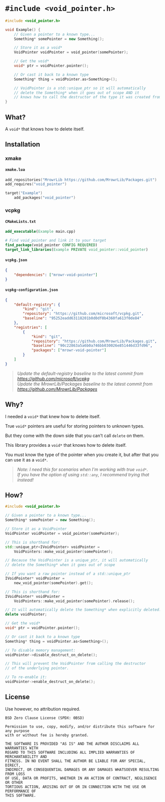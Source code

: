# `#include <void_pointer.h>`

```cpp
#include <void_pointer.h>

void Example() {
    // Given a pointer to a known type...
    Something* somePointer = new Something();

    // Store it as a void*
    VoidPointer voidPointer = void_pointer(somePointer);

    // Get the void*
    void* ptr = voidPointer.pointer();

    // Or cast it back to a known type
    Something* thing = voidPointer.as<Something>();

    // VoidPointer is a std::unique_ptr so it will automatically
    // delete the Something* when it goes out of scope AND it
    // knows how to call the destructor of the type it was created from.
}
```

## What?

A `void*` that knows how to delete itself.

## Installation

### xmake

#### `xmake.lua`

```lua
add_repositories("MrowrLib https://github.com/MrowrLib/Packages.git")
add_requires("void_pointer")

target("Example")
    add_packages("void_pointer")
```

### vcpkg

#### `CMakeLists.txt`

```cmake
add_executable(Example main.cpp)

# Find void_pointer and link it to your target
find_package(void_pointer CONFIG REQUIRED)
target_link_libraries(Example PRIVATE void_pointer::void_pointer)
```

#### `vcpkg.json`

```json
{
    "dependencies": ["mrowr-void-pointer"]
}
```

#### `vcpkg-configuration.json`

```json
{
    "default-registry": {
        "kind": "git",
        "repository": "https://github.com/microsoft/vcpkg.git",
        "baseline": "95252eadd63118201b0d0df0b4360fa613f0de84"
    },
    "registries": [
        {
            "kind": "git",
            "repository": "https://github.com/MrowrLib/Packages.git",
            "baseline": "90c22863a5a6b0a746bb030026e851446d33fd96",
            "packages": ["mrowr-void-pointer"]
        }
    ]
}
```

> _Update the default-registry baseline to the latest commit from https://github.com/microsoft/vcpkg_  
> _Update the MrowrLib/Packages baseline to the latest commit from https://github.com/MrowrLib/Packages_

## Why?

I needed a `void*` that knew how to delete itself.

True `void*` pointers are useful for storing pointers to unknown types.

But they come with the down side that you can't call `delete` on them.

This library provides a `void*` that knows how to delete itself.

You must know the type of the pointer when you create it, but after that you can use it as a `void*`.

> _Note: I need this for scenarios when I'm working with true `void*`._  
> _If you have the option of using `std::any`, I recommend trying that instead!_

## How?

```cpp
#include <void_pointer.h>
```

```cpp
// Given a pointer to a known type...
Something* somePointer = new Something();
```

```cpp
// Store it as a VoidPointer
VoidPointer voidPointer = void_pointer(somePointer);

// This is shorthand for:
std::unique_ptr<IVoidPointer> voidPointer =
    VoidPointers::make_void_pointer(somePointer);

// Because the VoidPointer is a unique_ptr, it will automatically
// delete the Something* when it goes out of scope
```

```cpp
// If you want a raw pointer instead of a std::unique_ptr
IVoidPointer* voidPointer =
    new_void_pointer(somePointer).get();

// This is shorthand for:
IVoidPointer* voidPointer =
    VoidPointers::make_void_pointer(somePointer).release();

// It will automatically delete the Something* when explicitly deleted:
delete voidPointer;
```

```cpp
// Get the void*
void* ptr = voidPointer.pointer();

// Or cast it back to a known type
Something* thing = voidPointer.as<Something>();
```

```cpp
// To disable memory management:
voidPointer->disable_destruct_on_delete();

// This will prevent the VoidPointer from calling the destructor
// of the underlying pointer.

// To re-enable it:
voidPointer->enable_destruct_on_delete();
```

## License

Use however, no attribution required.

```
BSD Zero Clause License (SPDX: 0BSD)

Permission to use, copy, modify, and/or distribute this software for any purpose
with or without fee is hereby granted.

THE SOFTWARE IS PROVIDED "AS IS" AND THE AUTHOR DISCLAIMS ALL WARRANTIES WITH
REGARD TO THIS SOFTWARE INCLUDING ALL IMPLIED WARRANTIES OF MERCHANTABILITY AND
FITNESS. IN NO EVENT SHALL THE AUTHOR BE LIABLE FOR ANY SPECIAL, DIRECT,
INDIRECT, OR CONSEQUENTIAL DAMAGES OR ANY DAMAGES WHATSOEVER RESULTING FROM LOSS
OF USE, DATA OR PROFITS, WHETHER IN AN ACTION OF CONTRACT, NEGLIGENCE OR OTHER
TORTIOUS ACTION, ARISING OUT OF OR IN CONNECTION WITH THE USE OR PERFORMANCE OF
THIS SOFTWARE.
```
